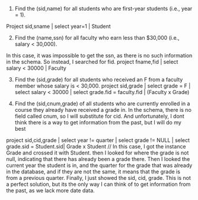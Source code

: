 1. Find the (sid,name) for all students who are first-year students (i.e., year = 1).

Project sid,sname | select year=1 | Student

2. Find the (name,ssn) for all faculty who earn less than $30,000 (i.e., salary < 30,000).

In this case, it was impossible to get the ssn, as there is no such information in the schema. So instead, I searched for fid. 
project fname,fid | select salary < 30000 | Faculty 


3. Find the (sid,grade) for all students who received an F from a faculty member whose salary is < 30,000.
project sid,grade | select grade = F | select salary < 30000 | select grade.fid = faculty.fid | (Faculty x Grade)

4. Find the (sid,cnum,grade) of all students who are currently enrolled in a course they already have received a grade in.
In the schema, there is no field called cnum, so I will substitute for cid. 
And unfortunately, I dont think there is a way to get information from the past, but I will do my best

project sid,cid,grade | select year != quarter | select grade != NULL | select grade.sid = Student.sid| Grade x Student
// In this case, I got the instance Grade and crossed it with Student. then I looked for where the grade is not null, indicating that there has already been a grade there. Then I looked the current year the student is in, and the quarter for the grade that was already in the database, and if they are not the same, it means that the grade is from a previous quarter. 
Finally, I just showed the sid, cid, grade. 
This is not a perfect solution, but its the only way I can think of to get information from the past, as we lack more date data. 